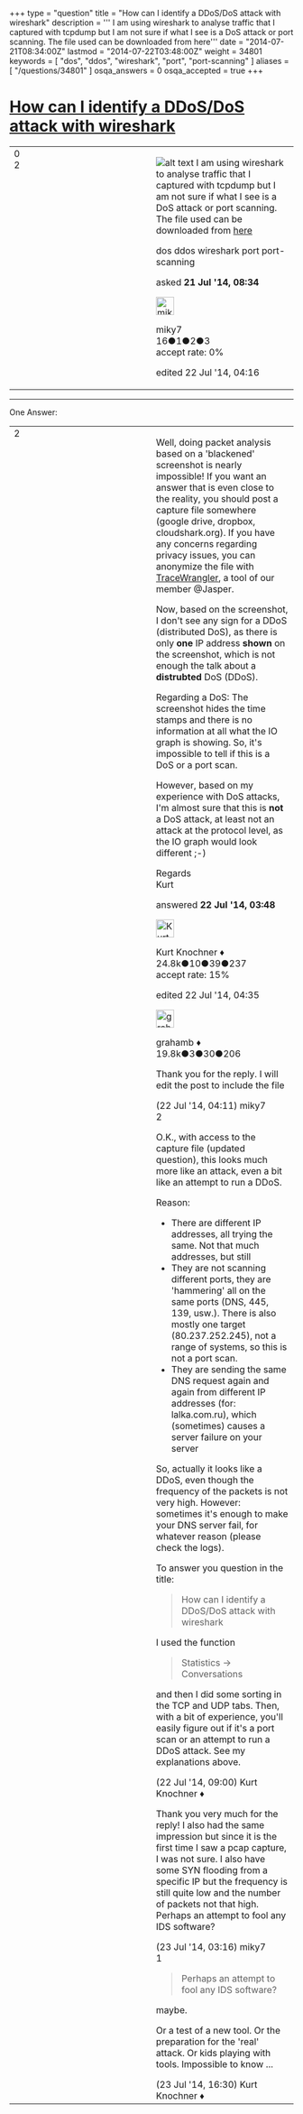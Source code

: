 +++
type = "question"
title = "How can I identify a DDoS/DoS attack with wireshark"
description = ''' I am using wireshark to analyse traffic that I captured with tcpdump but I am not sure if what I see is a DoS attack or port scanning. The file used can be downloaded from here'''
date = "2014-07-21T08:34:00Z"
lastmod = "2014-07-22T03:48:00Z"
weight = 34801
keywords = [ "dos", "ddos", "wireshark", "port", "port-scanning" ]
aliases = [ "/questions/34801" ]
osqa_answers = 0
osqa_accepted = true
+++

<div class="headNormal">

# [How can I identify a DDoS/DoS attack with wireshark](/questions/34801/how-can-i-identify-a-ddosdos-attack-with-wireshark)

</div>

<div id="main-body">

<div id="askform">

<table id="question-table" style="width:100%;"><colgroup><col style="width: 50%" /><col style="width: 50%" /></colgroup><tbody><tr class="odd"><td style="width: 30px; vertical-align: top"><div class="vote-buttons"><div id="post-34801-score" class="post-score" title="current number of votes">0</div><div id="favorite-count" class="favorite-count">2</div></div></td><td><div id="item-right"><div class="question-body"><p><img src="https://osqa-ask.wireshark.org/upfiles/Screen_Shot_2014-07-21_at_5.20.02_PM.png" alt="alt text" /> I am using wireshark to analyse traffic that I captured with tcpdump but I am not sure if what I see is a DoS attack or port scanning. The file used can be downloaded from <a href="https://dl.dropboxusercontent.com/u/4352965/trafficVN1_245">here</a></p></div><div id="question-tags" class="tags-container tags">dos ddos wireshark port port-scanning</div><div id="question-controls" class="post-controls"></div><div class="post-update-info-container"><div class="post-update-info post-update-info-user"><p>asked <strong>21 Jul '14, 08:34</strong></p><img src="https://secure.gravatar.com/avatar/693d320356a3e5d8510f7deaad56a191?s=32&amp;d=identicon&amp;r=g" class="gravatar" width="32" height="32" alt="miky7&#39;s gravatar image" /><p>miky7<br />
<span class="score" title="16 reputation points">16</span><span title="1 badges"><span class="badge1">●</span><span class="badgecount">1</span></span><span title="2 badges"><span class="silver">●</span><span class="badgecount">2</span></span><span title="3 badges"><span class="bronze">●</span><span class="badgecount">3</span></span><br />
<span class="accept_rate" title="Rate of the user&#39;s accepted answers">accept rate:</span> <span title="miky7 has no accepted answers">0%</span></p></img></div><div class="post-update-info post-update-info-edited"><p>edited 22 Jul '14, 04:16</p></div></div><div id="comments-container-34801" class="comments-container"></div><div id="comment-tools-34801" class="comment-tools"></div><div class="clear"></div><div id="comment-34801-form-container" class="comment-form-container"></div><div class="clear"></div></div></td></tr></tbody></table>

------------------------------------------------------------------------

<div class="tabBar">

<span id="sort-top"></span>

<div class="headQuestions">

One Answer:

</div>

</div>

<span id="34820"></span>

<div id="answer-container-34820" class="answer accepted-answer">

<table style="width:100%;"><colgroup><col style="width: 50%" /><col style="width: 50%" /></colgroup><tbody><tr class="odd"><td style="width: 30px; vertical-align: top"><div class="vote-buttons"><div id="post-34820-score" class="post-score" title="current number of votes">2</div></div></td><td><div class="item-right"><div class="answer-body"><p>Well, doing packet analysis based on a 'blackened' screenshot is nearly impossible! If you want an answer that is even close to the reality, you should post a capture file somewhere (google drive, dropbox, cloudshark.org). If you have any concerns regarding privacy issues, you can anonymize the file with <a href="http://tracewrangler.com/">TraceWrangler</a>, a tool of our member @Jasper.</p><p>Now, based on the screenshot, I don't see any sign for a DDoS (distributed DoS), as there is only <strong>one</strong> IP address <strong>shown</strong> on the screenshot, which is not enough the talk about a <strong>distrubted</strong> DoS (DDoS).</p><p>Regarding a DoS: The screenshot hides the time stamps and there is no information at all what the IO graph is showing. So, it's impossible to tell if this is a DoS or a port scan.</p><p>However, based on my experience with DoS attacks, I'm almost sure that this is <strong>not</strong> a DoS attack, at least not an attack at the protocol level, as the IO graph would look different ;-)</p><p>Regards<br />
Kurt</p></div><div class="answer-controls post-controls"></div><div class="post-update-info-container"><div class="post-update-info post-update-info-user"><p>answered <strong>22 Jul '14, 03:48</strong></p><img src="https://secure.gravatar.com/avatar/23b7bf5b13bc2c98b2e8aa9869ca5d75?s=32&amp;d=identicon&amp;r=g" class="gravatar" width="32" height="32" alt="Kurt%20Knochner&#39;s gravatar image" /><p>Kurt Knochner ♦<br />
<span class="score" title="24767 reputation points"><span>24.8k</span></span><span title="10 badges"><span class="badge1">●</span><span class="badgecount">10</span></span><span title="39 badges"><span class="silver">●</span><span class="badgecount">39</span></span><span title="237 badges"><span class="bronze">●</span><span class="badgecount">237</span></span><br />
<span class="accept_rate" title="Rate of the user&#39;s accepted answers">accept rate:</span> <span title="Kurt Knochner has 344 accepted answers">15%</span> </br></p></div><div class="post-update-info post-update-info-edited"><p>edited 22 Jul '14, 04:35</p><img src="https://secure.gravatar.com/avatar/d2a7e24ca66604c749c7c88c1da8ff78?s=32&amp;d=identicon&amp;r=g" class="gravatar" width="32" height="32" alt="grahamb&#39;s gravatar image" /><p>grahamb ♦<br />
<span class="score" title="19834 reputation points"><span>19.8k</span></span><span title="3 badges"><span class="badge1">●</span><span class="badgecount">3</span></span><span title="30 badges"><span class="silver">●</span><span class="badgecount">30</span></span><span title="206 badges"><span class="bronze">●</span><span class="badgecount">206</span></span></p></div></div><div id="comments-container-34820" class="comments-container"><span id="34822"></span><div id="comment-34822" class="comment"><div id="post-34822-score" class="comment-score"></div><div class="comment-text"><p>Thank you for the reply. I will edit the post to include the file</p></div><div id="comment-34822-info" class="comment-info"><span class="comment-age">(22 Jul '14, 04:11)</span> miky7</div></div><span id="34830"></span><div id="comment-34830" class="comment"><div id="post-34830-score" class="comment-score">2</div><div class="comment-text"><p>O.K., with access to the capture file (updated question), this looks much more like an attack, even a bit like an attempt to run a DDoS.</p><p>Reason:</p><ul><li>There are different IP addresses, all trying the same. Not that much addresses, but still</li><li>They are not scanning different ports, they are 'hammering' all on the same ports (DNS, 445, 139, usw.). There is also mostly one target (80.237.252.245), not a range of systems, so this is not a port scan.</li><li>They are sending the same DNS request again and again from different IP addresses (for: lalka.com.ru), which (sometimes) causes a server failure on your server</li></ul><p>So, actually it looks like a DDoS, even though the frequency of the packets is not very high. However: sometimes it's enough to make your DNS server fail, for whatever reason (please check the logs).</p><p>To answer you question in the title:</p><blockquote><p>How can I identify a DDoS/DoS attack with wireshark</p></blockquote><p>I used the function</p><blockquote><p>Statistics -&gt; Conversations</p></blockquote><p>and then I did some sorting in the TCP and UDP tabs. Then, with a bit of experience, you'll easily figure out if it's a port scan or an attempt to run a DDoS attack. See my explanations above.</p></div><div id="comment-34830-info" class="comment-info"><span class="comment-age">(22 Jul '14, 09:00)</span> Kurt Knochner ♦</div></div><span id="34844"></span><div id="comment-34844" class="comment"><div id="post-34844-score" class="comment-score"></div><div class="comment-text"><p>Thank you very much for the reply! I also had the same impression but since it is the first time I saw a pcap capture, I was not sure. I also have some SYN flooding from a specific IP but the frequency is still quite low and the number of packets not that high. Perhaps an attempt to fool any IDS software?</p></div><div id="comment-34844-info" class="comment-info"><span class="comment-age">(23 Jul '14, 03:16)</span> miky7</div></div><span id="34863"></span><div id="comment-34863" class="comment"><div id="post-34863-score" class="comment-score">1</div><div class="comment-text"><blockquote><p>Perhaps an attempt to fool any IDS software?</p></blockquote><p>maybe.</p><p>Or a test of a new tool. Or the preparation for the 'real' attack. Or kids playing with tools. Impossible to know ...</p></div><div id="comment-34863-info" class="comment-info"><span class="comment-age">(23 Jul '14, 16:30)</span> Kurt Knochner ♦</div></div></div><div id="comment-tools-34820" class="comment-tools"></div><div class="clear"></div><div id="comment-34820-form-container" class="comment-form-container"></div><div class="clear"></div></div></td></tr></tbody></table>

</div>

<div class="paginator-container-left">

</div>

</div>

</div>

